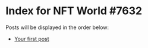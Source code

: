 # Index for NFT World #7632
Posts will be displayed in the order below:

- [Your first post](./001-first.md)


